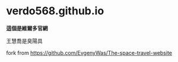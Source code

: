 ﻿# verdo568.github.io

**這個是維爾多官網**

王慧喬是臭陽具

fork from https://github.com/EvgenyWas/The-space-travel-website
